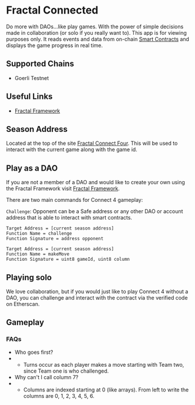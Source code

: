 # Fractal Connected

Do more with DAOs...like play games. With the power of simple decisions made in collaboration (or solo if you really want to). This app is for viewing purposes only. It reads events and data from on-chain [Smart Contracts](https://github.com/decent-dao/fractal-demos-contracts/blob/main/contracts/ConnectFour/ConnectFour.sol) and displays the game progress in real time.

## Supported Chains
- Goerli Testnet

## Useful Links
- [Fractal Framework](https://app.dev.fractalframework.xyz/)

## Season Address
Located at the top of the site [Fractal Connect Four](https://c4.fractalframework.xyz/). This will be used to interact with the current game along with the game id.

## Play as a DAO

If you are not a member of a DAO and would like to create your own using the Fractal Framework visit [Fractal Framework](https://app.dev.fractalframework.xyz/).

There are two main commands for Connect 4 gameplay:

`Challenge`: Opponent can be a Safe address or any other DAO or account address that is able to interact with smart contracts.
```shell
Target Address = [current season address]
Function Name = challenge
Function Signature = address opponent
```

```shell
Target Address = [current season address]
Function Name = makeMove
Function Signature = uint8 gameId, uint8 column
```
## Playing solo
We love collaboration, but if you would just like to play Connect 4 without a DAO, you can challenge and interact with the contract via the verified code on Etherscan.

## Gameplay
### FAQs
- Who goes first?
- - Turns occur as each player makes a move starting with Team two, since Team one is who challenged.
- Why can't I call column 7?
- - Columns are indexed starting at 0 (like arrays). From left to write the columns are 0, 1, 2, 3, 4, 5, 6.